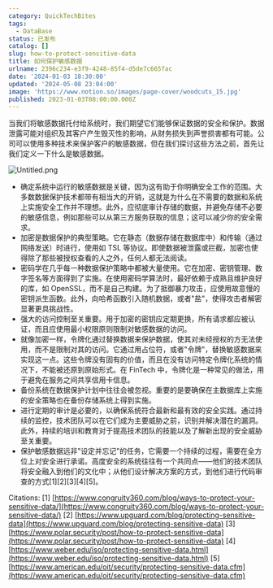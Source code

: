 ```yaml
---
category: QuickTechBites
tags:
  - DataBase
status: 已发布
catalog: []
slug: how-to-protect-sensitive-data
title: 如何保护敏感数据
urlname: 2396c234-e3f9-4248-85f4-d5de7c665fac
date: '2024-01-03 18:30:00'
updated: '2024-05-08 23:04:00'
image: 'https://www.notion.so/images/page-cover/woodcuts_15.jpg'
published: 2023-01-03T08:00:00.000Z
---
```


当我们将敏感数据托付给系统时，我们期望它们能够保证数据的安全和保护。数据泄露可能对组织及其客户产生毁灭性的影响，从财务损失到声誉损害都有可能。公司可以使用多种技术来保护客户的敏感数据，但在我们探讨这些方法之前，首先让我们定义一下什么是敏感数据。


![Untitled.png](https://prod-files-secure.s3.us-west-2.amazonaws.com/5d24fe63-e567-4804-86f9-9fdc62e13082/aa7e6578-50d6-4f37-a4e4-28071bd0fba3/Untitled.png?X-Amz-Algorithm=AWS4-HMAC-SHA256&X-Amz-Content-Sha256=UNSIGNED-PAYLOAD&X-Amz-Credential=ASIAZI2LB466Q575KFTD%2F20250410%2Fus-west-2%2Fs3%2Faws4_request&X-Amz-Date=20250410T053946Z&X-Amz-Expires=3600&X-Amz-Security-Token=IQoJb3JpZ2luX2VjECUaCXVzLXdlc3QtMiJHMEUCIGx0riEM7dcmBp1tG%2FZWQXpXkY1WRA7MV55XaQB8oXLHAiEA%2FI23axzZoM1l7XYfABBmhyRClun34%2BQ6CEKni78EEDwqiAQInv%2F%2F%2F%2F%2F%2F%2F%2F%2F%2FARAAGgw2Mzc0MjMxODM4MDUiDPOxAjkzTM%2B8oR1g%2FircA%2Ft7y36Lr6UCr78ymUk%2F4z%2FgGLW%2BntbrsMqEYVjaCpWQHdD%2Fi%2F0%2FTYbOftUfztug3fU0zxqSTsr81N2%2BRdKLyPbygeau0rSTAC0NqQnnEyajUS3334ufPKZi3CZslrBTRBiDEkv1j3kfL9g%2FfBGeZHQnxl%2F1bZoy%2BE8Jh5rrpOo9BFOjzOZ0kGNT2%2BKN9Ddoh%2Flh8Dcvh%2BD9mZ5y8hVcxmxS4v1tGm7M5Fa5pnFH4wH%2BnLEuRfeJFh3yk8A%2FOaKfgFqVaUCO4RdyqjVkpXX6b7R5aFBliuQrSTjBug51YRDtJIv71yiwJgE65PV25hXZaWxiVZ1sIcaO21OLU2Uvcc4iF8X44p4pW%2FY550fDJFRzo1luTXQ%2B4Bb0h66lXSt3qudftqeplQ76Z%2F5dZ64KReQUqd2h1FKsOkvKkiylnqlw%2BDgFulXT5smUqFtXoEnEFJtn%2F2LN7F7LkUZzjd3lf8Mq0KFrP1cANYrlezu2kAqh3l27AAgeUwZuBszVbzHSfGOh6k8KZPIg%2BVuJx1vtSDAE0fk17BhNZxU59Sc48EjAJYMtHHg7Njcbq4mpASdg1K%2F87DB0GPNo5qGXcDkrFQlui8dsZE9CSiyxXl4xxoU%2BU1bm99fkwRjrwD6%2FMO6l3b8GOqUB95wzj4MFQz6ULUPdyNlgbV%2BwyclXsiqJ%2Bl0CAAaYB2dzxmev5%2Bgvv4pJSatBm218lrpZaJWoodRiiLQ6F9YYORDkosiYv8xpB8QPY5dKbMQ6FwDHreHtiJFLD8jqPbvlD0GaoyWtfWSYwtiFRCTRbKcBYI0gLD86k4nlmNU8lml77jBokZ0Mq9gMWocyrPt8sG99K0s4vEAGNU%2BR29JeLxoRn8f0&X-Amz-Signature=3266905e160801d5cf180baee6bb830633da0fb109375efaac8f9bd6f9c981ac&X-Amz-SignedHeaders=host&x-id=GetObject)

- 确定系统中运行的敏感数据是关键，因为这有助于你明确安全工作的范围。大多数数据保护技术都带有相当大的开销，这就是为什么在不需要的数据和系统上实施安全工作并不理想。此外，应彻底审计存储的数据，并避免存储不必要的敏感信息，例如那些可以从第三方服务获取的信息；这可以减少你的安全需求。
- 加密是数据保护的典型策略。它在静态（数据存储在数据库中）和传输（通过网络发送）时进行，使用如 TSL 等协议。即使数据被泄露或拦截，加密也使得除了那些被授权查看的人之外，任何人都无法阅读。
- 密码学在几乎每一种数据保护策略中都被大量使用。它在加密、密钥管理、数字签名等方面得到了实施。在使用密码学算法时，最好依赖于成熟且维护良好的库，如 OpenSSL，而不是自己构建。为了抵御暴力攻击，应使用故意慢的密钥派生函数。此外，向哈希函数引入随机数据，或者"盐"，使得攻击者解密显著更具挑战性。
- 强大的访问控制至关重要。用于加密的密钥应定期更换，所有请求都应被认证，而且应使用最小权限原则限制对敏感数据的访问。
- 就像加密一样，令牌化通过替换数据来保护数据，使其对未经授权的方无法使用，而不是限制对其的访问。它通过用占位符，或者"令牌"，替换敏感数据来实现这一点。这些令牌没有固有的价值，而且在没有访问特定令牌化系统的情况下，不能被还原到原始形式。在 FinTech 中，令牌化是一种常见的做法，用于避免在服务之间共享信用卡信息。
- 备份系统在数据保护计划中往往会被忽视。重要的是要确保在主数据库上实施的安全策略也在备份存储系统上得到实施。
- 进行定期的审计是必要的，以确保系统符合最新和最有效的安全实践。通过持续的监控，技术团队可以在它们成为主要威胁之前，识别并解决潜在的漏洞。此外，持续的培训和教育对于提高技术团队的技能以及了解新出现的安全威胁至关重要。
- 保护敏感数据远非"设定并忘记"的任务，它需要一个持续的过程，需要在全方位上对安全进行承诺。高度安全的系统往往有一个共同点——他们的技术团队将安全融入到他们的文化中；从他们设计解决方案的方式，到他们进行代码审查的方式[1][2][3][4][5]。

Citations:
[1] [https://www.congruity360.com/blog/ways-to-protect-your-sensitive-data/](https://www.congruity360.com/blog/ways-to-protect-your-sensitive-data/)
[2] [https://www.upguard.com/blog/protecting-sensitive-data](https://www.upguard.com/blog/protecting-sensitive-data)
[3] [https://www.polar.security/post/how-to-protect-sensitive-data](https://www.polar.security/post/how-to-protect-sensitive-data)
[4] [https://www.weber.edu/iso/protecting-sensitive-data.html](https://www.weber.edu/iso/protecting-sensitive-data.html)
[5] [https://www.american.edu/oit/security/protecting-sensitive-data.cfm](https://www.american.edu/oit/security/protecting-sensitive-data.cfm)

